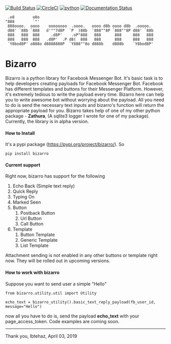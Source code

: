 [![Build Status](https://travis-ci.com/ibtehaz-shawon/bizarro.svg?token=CfEhnav87YzYRHHfKnNf&branch=master)](https://travis-ci.com/ibtehaz-shawon/bizarro)  [![CircleCI](https://circleci.com/gh/ibtehaz-shawon/bizarro.svg?style=svg&circle-token=00c9babf5256214ac6a5fd895dcca5ac1ed63fe4)](https://circleci.com/gh/ibtehaz-shawon/bizarro)
[![python](https://img.shields.io/badge/python-%3E%3D3-brightgreen.svg)](https://img.shields.io/badge/python-%3E%3D3-brightgreen.svg) [![Documentation Status](https://readthedocs.org/projects/bizarro/badge/?version=latest)](https://bizarro.readthedocs.io/en/latest/?badge=latest)

```
 .o8        o8o                                                   
"888        `"'                                                   
 888oooo.  oooo    oooooooo  .oooo.   oooo d8b oooo d8b  .ooooo.  
 d88' `88b `888   d'""7d8P  `P  )88b  `888""8P `888""8P d88' `88b 
 888   888  888     .d8P'    .oP"888   888      888     888   888 
 888   888  888   .d8P'  .P d8(  888   888      888     888   888 
 `Y8bod8P' o888o d8888888P  `Y888""8o d888b    d888b    `Y8bod8P' 
```
Bizarro
=======================================
Bizarro is a python library for Facebook Messenger Bot. It's basic task is to help developers creating payloads for Facebook Messenger Bot. 
Facebook has different templates and buttons for their Messenger Platform. However, it's extremely tedious to write the payload every time. Bizarro here can help you to write awesome bot without
worrying about the payload. All you need to do is send the necessary text inputs and bizarro's function will return the appropriate payload for you.
Bizarro takes help of one of my other python package - __Zathura__, (A sqlite3 logger I wrote for one of my package).
Currently, the library is in alpha version.

#### How to Install
It's a pypi package (https://pypi.org/project/bizarro/). So
    
    pip install bizarro
   
#### Current support
Right now, bizarro has support for the following 

1) Echo Back (Simple text reply)
2) Quick Reply
3) Typing On
4) Marked Seen
5) Button
    1) Postback Button
    2) Url Button
    3) Call Button
6) Template
    1) Button Template
    2) Generic Template
    3) List Template
    
Attachment sending is not enabled in any other buttons or template right now. They will be rolled out in upcoming versions.

#### How to work with bizarro

Suppose you want to send user a simple "Hello"

    from bizarro.utility.util import Utility
    
    echo_text = bizarro_utility().basic_text_reply_payload(fb_user_id, message="Hello")
    
now all you have to do is, send the payload __echo_text__ with your page_access_token.
Code examples are coming soon.

----------------------------------
Thank you, Ibtehaz, April 03, 2019
